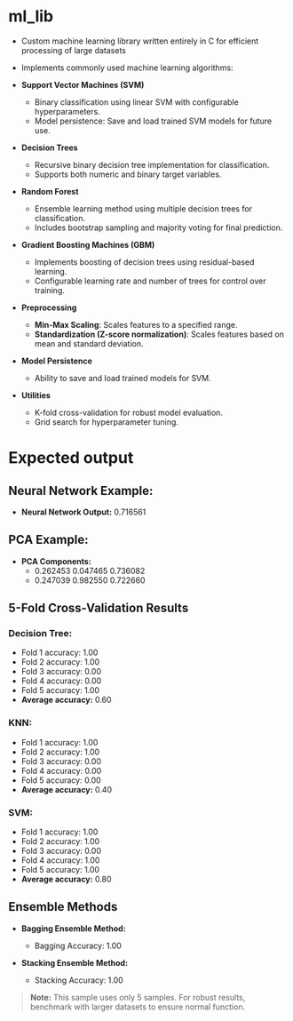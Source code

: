 # ml_lib

- Custom machine learning library written entirely in C for efficient processing of large datasets
- Implements commonly used machine learning algorithms:
- **Support Vector Machines (SVM)**
  - Binary classification using linear SVM with configurable hyperparameters.
  - Model persistence: Save and load trained SVM models for future use.

- **Decision Trees**
  - Recursive binary decision tree implementation for classification.
  - Supports both numeric and binary target variables.
  
- **Random Forest**
  - Ensemble learning method using multiple decision trees for classification.
  - Includes bootstrap sampling and majority voting for final prediction.
  
- **Gradient Boosting Machines (GBM)**
  - Implements boosting of decision trees using residual-based learning.
  - Configurable learning rate and number of trees for control over training.
  
- **Preprocessing**
  - **Min-Max Scaling**: Scales features to a specified range.
  - **Standardization (Z-score normalization)**: Scales features based on mean and standard deviation.
  
- **Model Persistence**
  - Ability to save and load trained models for SVM.
  
- **Utilities**
  - K-fold cross-validation for robust model evaluation.
  - Grid search for hyperparameter tuning.


# Expected output

## Neural Network Example:
- **Neural Network Output:** 0.716561

## PCA Example:
- **PCA Components:**
  - 0.262453 0.047465 0.736082 
  - 0.247039 0.982550 0.722660 

## 5-Fold Cross-Validation Results

### Decision Tree:
- Fold 1 accuracy: 1.00  
- Fold 2 accuracy: 1.00  
- Fold 3 accuracy: 0.00  
- Fold 4 accuracy: 0.00  
- Fold 5 accuracy: 1.00  
- **Average accuracy:** 0.60

### KNN:
- Fold 1 accuracy: 1.00  
- Fold 2 accuracy: 1.00  
- Fold 3 accuracy: 0.00  
- Fold 4 accuracy: 0.00  
- Fold 5 accuracy: 0.00  
- **Average accuracy:** 0.40

### SVM:
- Fold 1 accuracy: 1.00  
- Fold 2 accuracy: 1.00  
- Fold 3 accuracy: 0.00  
- Fold 4 accuracy: 1.00  
- Fold 5 accuracy: 1.00  
- **Average accuracy:** 0.80

## Ensemble Methods

- **Bagging Ensemble Method:**  
  - Bagging Accuracy: 1.00

- **Stacking Ensemble Method:**  
  - Stacking Accuracy: 1.00

> **Note:** This sample uses only 5 samples. For robust results, benchmark with larger datasets to ensure normal function.

